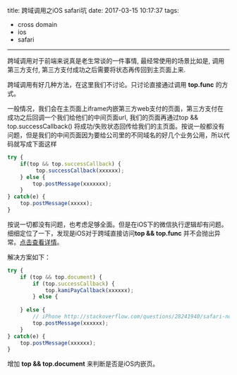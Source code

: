 title: 跨域调用之iOS safari坑
date: 2017-03-15 10:17:37
tags: 
- cross domain
- ios
- safari
---

跨域调用对于前端来说真是老生常谈的一件事情, 最经常使用的场景比如是, 调用第三方支付, 第三方支付成功之后需要将状态再传回到主页面上来.

跨域调用有好几种方法，在这里我们不讨论。只讨论直接通过调用 **top.func** 的方式。

一般情况，我们会在主页面上iframe内嵌第三方web支付的页面，第三方支付在成功之后回调一个我们给他们的中间页面url, 我们的页面再通过top && top.successCallback() 将成功/失败状态回传给我们的主页面。按说一般都没有问题，但是我们的中间页面因为要给公司里的不同域名的好几个业务公用，所以代码就写成下面这样
```javascript
try {
    if(top && top.successCallback) {
         top.successCallback(xxxxxx);
    } else {
        top.postMessage(xxxxxxx);
    }
} catch(e) {
    top.postMessage(xxxxx);
}
```

按说一切都没有问题，也考虑足够全面。但是在iOS下的微信执行逻辑却有问题。细细定位了一下，发现是iOS对于跨域直接访问**top && top.func** 并不会抛出异常。[点击查看详情](http://stackoverflow.com/questions/28241940/safari-not-catching-exception-when-trying-to-access-parent-window-object-with-ja)。

解决方案如下：
```javascript
try {
	if (top && top.document) {
		if (top.successCallback) {
			top.kamiPayCallback(xxxxxx);
		} else {
		
	} else {
		// iPhone http://stackoverflow.com/questions/28241940/safari-not-catching-exception-when-trying-to-access-parent-window-object-with-ja
		top.postMessage(xxxxxx);
	}
} catch(e) {
	top.postMessage(xxxxxx);
}
```
增加 **top && top.document** 来判断是否是iOS内嵌页。

